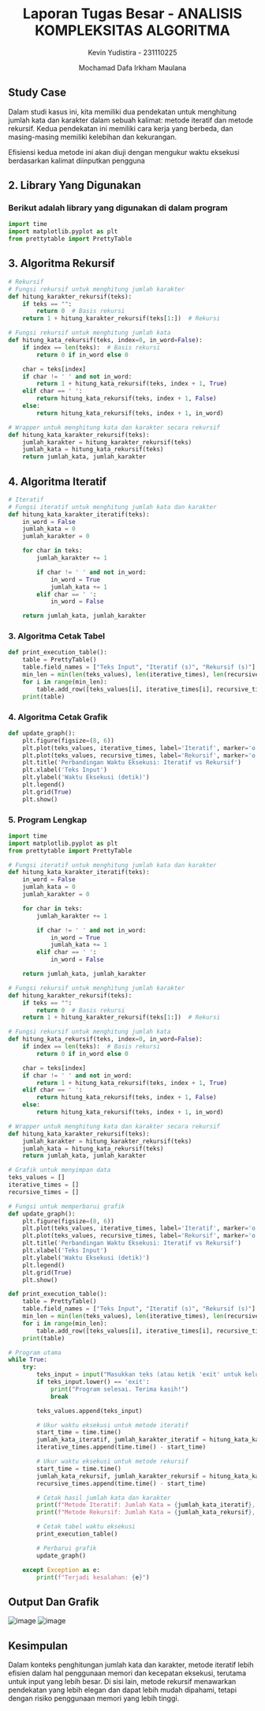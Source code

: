 # <h1 align="center">Laporan Tugas Besar - ANALISIS KOMPLEKSITAS ALGORITMA</h1>

<p align="center">Kevin Yudistira - 231110225</p>
<p align="center">Mochamad Dafa Irkham Maulana</p>

## Study Case

Dalam studi kasus ini, kita memiliki dua pendekatan untuk menghitung jumlah kata dan karakter dalam sebuah kalimat: metode iteratif dan metode rekursif. Kedua pendekatan ini memiliki cara kerja yang berbeda, dan masing-masing memiliki kelebihan dan kekurangan.

Efisiensi kedua metode ini akan diuji dengan mengukur waktu eksekusi berdasarkan kalimat diinputkan pengguna

## 2. Library Yang Digunakan

### Berikut adalah library yang digunakan di dalam program

```python
import time
import matplotlib.pyplot as plt
from prettytable import PrettyTable


```

## 3. Algoritma Rekursif

```python
# Rekursif
# Fungsi rekursif untuk menghitung jumlah karakter
def hitung_karakter_rekursif(teks):
    if teks == "":
        return 0  # Basis rekursi
    return 1 + hitung_karakter_rekursif(teks[1:])  # Rekursi

# Fungsi rekursif untuk menghitung jumlah kata
def hitung_kata_rekursif(teks, index=0, in_word=False):
    if index == len(teks):  # Basis rekursi
        return 0 if in_word else 0

    char = teks[index]
    if char != ' ' and not in_word:
        return 1 + hitung_kata_rekursif(teks, index + 1, True)
    elif char == ' ':
        return hitung_kata_rekursif(teks, index + 1, False)
    else:
        return hitung_kata_rekursif(teks, index + 1, in_word)

# Wrapper untuk menghitung kata dan karakter secara rekursif
def hitung_kata_karakter_rekursif(teks):
    jumlah_karakter = hitung_karakter_rekursif(teks)
    jumlah_kata = hitung_kata_rekursif(teks)
    return jumlah_kata, jumlah_karakter
```

## 4. Algoritma Iteratif

```python
# Iteratif
# Fungsi iteratif untuk menghitung jumlah kata dan karakter
def hitung_kata_karakter_iteratif(teks):
    in_word = False
    jumlah_kata = 0
    jumlah_karakter = 0

    for char in teks:
        jumlah_karakter += 1

        if char != ' ' and not in_word:
            in_word = True
            jumlah_kata += 1
        elif char == ' ':
            in_word = False

    return jumlah_kata, jumlah_karakter
```

### 3. Algoritma Cetak Tabel

```python
def print_execution_table():
    table = PrettyTable()
    table.field_names = ["Teks Input", "Iteratif (s)", "Rekursif (s)"]
    min_len = min(len(teks_values), len(iterative_times), len(recursive_times))
    for i in range(min_len):
        table.add_row([teks_values[i], iterative_times[i], recursive_times[i]])
    print(table)
```

### 4. Algoritma Cetak Grafik

```python
def update_graph():
    plt.figure(figsize=(8, 6))
    plt.plot(teks_values, iterative_times, label='Iteratif', marker='o', linestyle='-')
    plt.plot(teks_values, recursive_times, label='Rekursif', marker='o', linestyle='-')
    plt.title('Perbandingan Waktu Eksekusi: Iteratif vs Rekursif')
    plt.xlabel('Teks Input')
    plt.ylabel('Waktu Eksekusi (detik)')
    plt.legend()
    plt.grid(True)
    plt.show()

```

### 5. Program Lengkap

```python
import time
import matplotlib.pyplot as plt
from prettytable import PrettyTable

# Fungsi iteratif untuk menghitung jumlah kata dan karakter
def hitung_kata_karakter_iteratif(teks):
    in_word = False
    jumlah_kata = 0
    jumlah_karakter = 0

    for char in teks:
        jumlah_karakter += 1

        if char != ' ' and not in_word:
            in_word = True
            jumlah_kata += 1
        elif char == ' ':
            in_word = False

    return jumlah_kata, jumlah_karakter

# Fungsi rekursif untuk menghitung jumlah karakter
def hitung_karakter_rekursif(teks):
    if teks == "":
        return 0  # Basis rekursi
    return 1 + hitung_karakter_rekursif(teks[1:])  # Rekursi

# Fungsi rekursif untuk menghitung jumlah kata
def hitung_kata_rekursif(teks, index=0, in_word=False):
    if index == len(teks):  # Basis rekursi
        return 0 if in_word else 0

    char = teks[index]
    if char != ' ' and not in_word:
        return 1 + hitung_kata_rekursif(teks, index + 1, True)
    elif char == ' ':
        return hitung_kata_rekursif(teks, index + 1, False)
    else:
        return hitung_kata_rekursif(teks, index + 1, in_word)

# Wrapper untuk menghitung kata dan karakter secara rekursif
def hitung_kata_karakter_rekursif(teks):
    jumlah_karakter = hitung_karakter_rekursif(teks)
    jumlah_kata = hitung_kata_rekursif(teks)
    return jumlah_kata, jumlah_karakter

# Grafik untuk menyimpan data
teks_values = []
iterative_times = []
recursive_times = []

# Fungsi untuk memperbarui grafik
def update_graph():
    plt.figure(figsize=(8, 6))
    plt.plot(teks_values, iterative_times, label='Iteratif', marker='o', linestyle='-')
    plt.plot(teks_values, recursive_times, label='Rekursif', marker='o', linestyle='-')
    plt.title('Perbandingan Waktu Eksekusi: Iteratif vs Rekursif')
    plt.xlabel('Teks Input')
    plt.ylabel('Waktu Eksekusi (detik)')
    plt.legend()
    plt.grid(True)
    plt.show()

def print_execution_table():
    table = PrettyTable()
    table.field_names = ["Teks Input", "Iteratif (s)", "Rekursif (s)"]
    min_len = min(len(teks_values), len(iterative_times), len(recursive_times))
    for i in range(min_len):
        table.add_row([teks_values[i], iterative_times[i], recursive_times[i]])
    print(table)

# Program utama
while True:
    try:
        teks_input = input("Masukkan teks (atau ketik 'exit' untuk keluar): ")
        if teks_input.lower() == 'exit':
            print("Program selesai. Terima kasih!")
            break

        teks_values.append(teks_input)

        # Ukur waktu eksekusi untuk metode iteratif
        start_time = time.time()
        jumlah_kata_iteratif, jumlah_karakter_iteratif = hitung_kata_karakter_iteratif(teks_input)
        iterative_times.append(time.time() - start_time)

        # Ukur waktu eksekusi untuk metode rekursif
        start_time = time.time()
        jumlah_kata_rekursif, jumlah_karakter_rekursif = hitung_kata_karakter_rekursif(teks_input)
        recursive_times.append(time.time() - start_time)

        # Cetak hasil jumlah kata dan karakter
        print(f"Metode Iteratif: Jumlah Kata = {jumlah_kata_iteratif}, Jumlah Karakter = {jumlah_karakter_iteratif}")
        print(f"Metode Rekursif: Jumlah Kata = {jumlah_kata_rekursif}, Jumlah Karakter = {jumlah_karakter_rekursif}")

        # Cetak tabel waktu eksekusi
        print_execution_table()

        # Perbarui grafik
        update_graph()

    except Exception as e:
        print(f"Terjadi kesalahan: {e}")

```

## Output Dan Grafik
![image](https://github.com/user-attachments/assets/77fcda1c-d08b-4bea-b93e-59242cbae049)
![image](https://github.com/user-attachments/assets/d62a24fa-6ad7-4f32-b747-53409e1fc950)


## Kesimpulan

Dalam konteks penghitungan jumlah kata dan karakter, metode iteratif lebih efisien dalam hal penggunaan memori dan kecepatan eksekusi, terutama untuk input yang lebih besar. Di sisi lain, metode rekursif menawarkan pendekatan yang lebih elegan dan dapat lebih mudah dipahami, tetapi dengan risiko penggunaan memori yang lebih tinggi.<br/>
